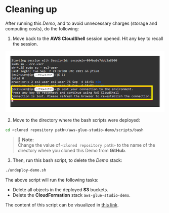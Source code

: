 # Cleaning up

After running this *Demo*, and to avoid unnecessary charges (storage and computing costs), do the following:

1. Move back to the **AWS CloudShell** session opened. Hit any key to recall the session.

![AWS CloudShell reload](/assets/images/42-aws-cloudshell-reload.png)

2. Move to the directory where the bash scripts were deployed:

```bash
cd <cloned repository path>/aws-glue-studio-demo/scripts/bash
```

> :memo: **Note:**    
> Change the value of `<cloned repository path>` to the name of the directory where you cloned this Demo from **GitHub**.

3. Then, run this bash script, to delete the *Demo* stack:

```bash
./undeploy-demo.sh
```

The above script will run the following tasks:   
- Delete all objects in the deployed **S3** buckets.
- Delete the **CloudFormation** stack `aws-glue-studio-demo`.  

The content of this script can be visualized in [this link](/scripts/bash/undeploy-demo.sh).
